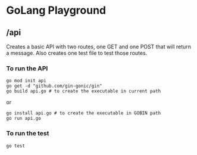 # GoLang Playground

## /api
Creates a basic API with two routes, one GET and one POST that will return a message.
Also creates one test file to test those routes.

### To run the API
```
go mod init api
go get -d "github.com/gin-gonic/gin"
go build api.go # to create the executable in current path
```
or
``` 
go install api.go # to create the executable in GOBIN path
go run api.go
```

### To run the test

```
go test
```
